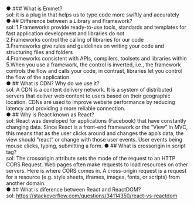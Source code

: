 ● ### What is Emmet? <br/>
sol: it is a plug in that helps us to type code more swiftly and accurately <br/>
● ## Difference between a Library and Framework? <br/>
sol: 1.Frameworks provide ready-to-use tools, standards and templates for fast application development and libraries do not<br/>
     2.Frameworks control the calling of libraries for our code <br/>
     3.Frameworks give rules and guidelines on writing your code and structuring files and folders <br/>
     4.Frameworks consistent with APIs, compilers, toolsets and libraries within <br/>
     5.When you use a framework, the control is inverted, i.e., the framework controls the flow and calls your code, in contrast, libraries let you control the flow of         the application. <br/>
● ## What is CDN? Why do we use it? <br/>
sol: A CDN is a content delivery network. It is a system of distributed servers that deliver web content to users based on their geographic location. CDNs are used to improve website performance by reducing latency and providing a more reliable connection. <br/>
● ## Why is React known as React? <br/>
sol: React was developed for applications (Facebook) that have constantly changing data. Since React is a front-end framework or the “View” in MVC, this means that as the user clicks around and changes the app’s data, the view should “react” or change with those user events. User events being mouse clicks, typing, submitting a form.
● ## What is crossorigin in script tag? <br/>
sol: The crossorigin attribute sets the mode of the request to an HTTP CORS Request. Web pages often make requests to load resources on other servers. Here is where CORS comes in. A cross-origin request is a request for a resource (e.g. style sheets, iframes, images, fonts, or scripts) from another domain. <br/>
● ## What is diference between React and ReactDOM? <br/>
sol: https://stackoverflow.com/questions/34114350/react-vs-reactdom <br/>


